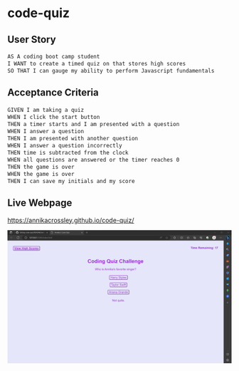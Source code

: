 # code-quiz

## User Story

```
AS A coding boot camp student
I WANT to create a timed quiz on that stores high scores
SO THAT I can gauge my ability to perform Javascript fundamentals
```

## Acceptance Criteria

```
GIVEN I am taking a quiz
WHEN I click the start button
THEN a timer starts and I am presented with a question
WHEN I answer a question
THEN I am presented with another question
WHEN I answer a question incorrectly
THEN time is subtracted from the clock
WHEN all questions are answered or the timer reaches 0
THEN the game is over
WHEN the game is over
THEN I can save my initials and my score
```

## Live Webpage 

https://annikacrossley.github.io/code-quiz/

<img src="screen-shot.png" alt="screen shot of webpage">
